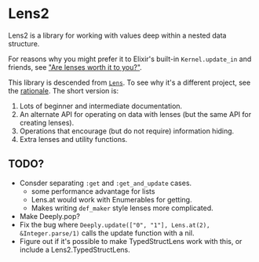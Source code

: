 # Lens2

Lens2 is a library for working with values deep within a nested data structure.

For reasons why you might prefer it to Elixir's built-in
`Kernel.update_in` and friends, see
["Are lenses worth it to you?"](./mostly_words/are_lenses_for_you.md).

This library is descended from
[`Lens`](https://hexdocs.pm/lens/readme.html). To see why it's a
different project, see the
[rationale](./mostly_words/rationale.md). The short version is:

1. Lots of beginner and intermediate documentation.
2. An alternate API for operating on data with lenses (but the same API for creating lenses).
3. Operations that encourage (but do not require) information hiding.
4. Extra lenses and utility functions.

## TODO?

* Consder separating `:get` and `:get_and_update` cases.
    * some performance advantage for lists
    * Lens.at would work with Enumerables for getting.
    * Makes writing `def_maker` style lenses more complicated.
* Make Deeply.pop?
* Fix the bug where `Deeply.update(["0", "1"], Lens.at(2), &Integer.parse/1)` calls the
  update function with a nil.
* Figure out if it's possible to make TypedStructLens work with this, or include a
  Lens2.TypedStructLens. 